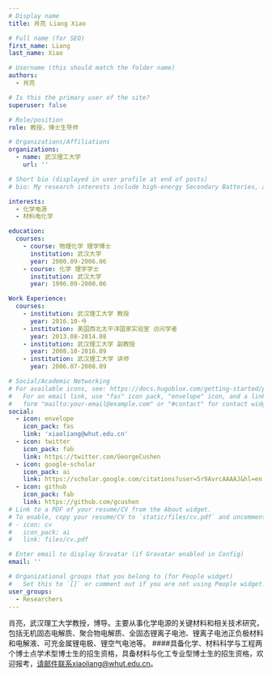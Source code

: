 ```yaml
---
# Display name
title: 肖亮 Liang Xiao 

# Full name (for SEO)
first_name: Liang
last_name: Xiao

# Username (this should match the folder name)
authors:
  - 肖亮

# Is this the primary user of the site?
superuser: false

# Role/position
role: 教授，博士生导师 

# Organizations/Affiliations
organizations:
  - name: 武汉理工大学
    url: ''

# Short bio (displayed in user profile at end of posts)
# bio: My research interests include high-energy Secondary Batteries, advanced electrolytes and conversion-type cathode materials.

interests:
  - 化学电源
  - 材料电化学

education:
  courses:
    - course: 物理化学 理学博士
      institution: 武汉大学
      year: 2000.09-2006.06
    - course: 化学 理学学士
      institution: 武汉大学
      year: 1996.09-2000.06

Work Experience:
  courses:
    - institution: 武汉理工大学 教授
      year: 2016.10-今
    - institution: 美国西北太平洋国家实验室 访问学者
      year: 2013.08-2014.08
    - institution: 武汉理工大学 副教授
      year: 2008.10-2016.09  
    - institution: 武汉理工大学 讲师
      year: 2006.07-2008.09  

# Social/Academic Networking
# For available icons, see: https://docs.hugoblox.com/getting-started/page-builder/#icons
#   For an email link, use "fas" icon pack, "envelope" icon, and a link in the
#   form "mailto:your-email@example.com" or "#contact" for contact widget.
social:
  - icon: envelope
    icon_pack: fas
    link: 'xiaoliang@whut.edu.cn'
  - icon: twitter
    icon_pack: fab
    link: https://twitter.com/GeorgeCushen
  - icon: google-scholar
    icon_pack: ai
    link: https://scholar.google.com/citations?user=5r9AvrcAAAAJ&hl=en
  - icon: github
    icon_pack: fab
    link: https://github.com/gcushen
# Link to a PDF of your resume/CV from the About widget.
# To enable, copy your resume/CV to `static/files/cv.pdf` and uncomment the lines below.
# - icon: cv
#   icon_pack: ai
#   link: files/cv.pdf

# Enter email to display Gravatar (if Gravatar enabled in Config)
email: ''

# Organizational groups that you belong to (for People widget)
#   Set this to `[]` or comment out if you are not using People widget.
user_groups:
  - Researchers
---
```


肖亮，武汉理工大学教授，博导。主要从事化学电源的关键材料和相关技术研究，包括无机固态电解质、聚合物电解质、全固态锂离子电池、锂离子电池正负极材料和电解液、可充金属锂电极、锂空气电池等。
####具备化学、材料科学与工程两个博士点学术型博士生的招生资格，具备材料与化工专业型博士生的招生资格，欢迎报考，请邮件联系xiaoliang@whut.edu.cn。
     
